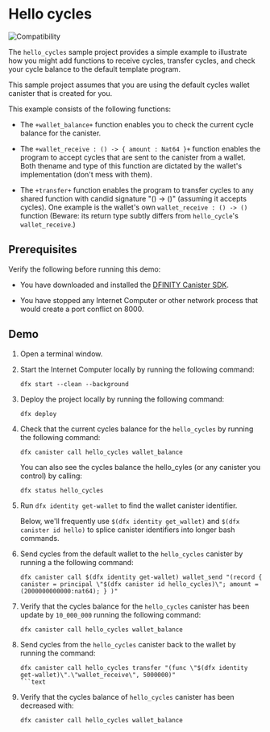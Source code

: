 # Hello cycles
![Compatibility](https://img.shields.io/badge/compatibility-0.6.25-blue)

The `hello_cycles` sample project provides a simple example to illustrate how you might add functions to receive cycles, transfer cycles, and check your cycle balance to the default template program.

This sample project assumes that you are using the default cycles wallet canister that is created for you.

This example consists of the following functions: 

* The `+wallet_balance+` function enables you to check the current cycle balance for the canister.
* The `+wallet_receive : () -> { amount : Nat64 }+` function enables the program to accept cycles that are sent to the canister from a wallet.
  Both thename and type of this function are
  dictated by the wallet's implementation (don't mess with them).

* The `+transfer+` function enables the program to transfer cycles to any
  shared function with candid signature "() -> ()" (assuming it accepts cycles).
  One example is the wallet's own `wallet_receive : () -> ()` function (Beware:   its return type subtly differs from `hello_cycle`'s `wallet_receive`.)

## Prerequisites

Verify the following before running this demo:

*  You have downloaded and installed the [DFINITY Canister
   SDK](https://sdk.dfinity.org).

*  You have stopped any Internet Computer or other network process that would
   create a port conflict on 8000.

## Demo

1. Open a terminal window.

1. Start the Internet Computer locally by running the following command:

   ```text
   dfx start --clean --background
   ```

1. Deploy the project locally by running the following command:

   ```text
   dfx deploy
   ```

1. Check that the current cycles balance for the `hello_cycles` by running the following command:

   ```text
   dfx canister call hello_cycles wallet_balance
   ```

   You can also see the cycles balance the hello_cyles (or any canister you control) by calling:

   ```text
   dfx status hello_cycles
   ```

1. Run `dfx identity get-wallet` to find the wallet canister identifier.

   Below, we'll frequently use `$(dfx identity get_wallet)`  and `$(dfx canister id hello)` to splice canister identifiers into longer bash commands.

1. Send cycles from the default wallet to the `hello_cycles` canister by running a the following command:

   ```text
   dfx canister call $(dfx identity get-wallet) wallet_send "(record { canister = principal \"$(dfx canister id hello_cycles)\"; amount = (2000000000000:nat64); } )"
   ```

1. Verify that the cycles balance for the `hello_cycles` canister has been update by `10_000_000` running the following command:

   ```text
   dfx canister call hello_cycles wallet_balance
   ```

1. Send cycles from the `hello_cycles` canister back to the wallet
   by running the command:

   ```text
   dfx canister call hello_cycles transfer "(func \"$(dfx identity get-wallet)\".\"wallet_receive\", 5000000)"
   ```text

1. Verify that the cycles balance of `hello_cycles` canister has been decreased
   with:

   ```text
   dfx canister call hello_cycles wallet_balance
   ```
